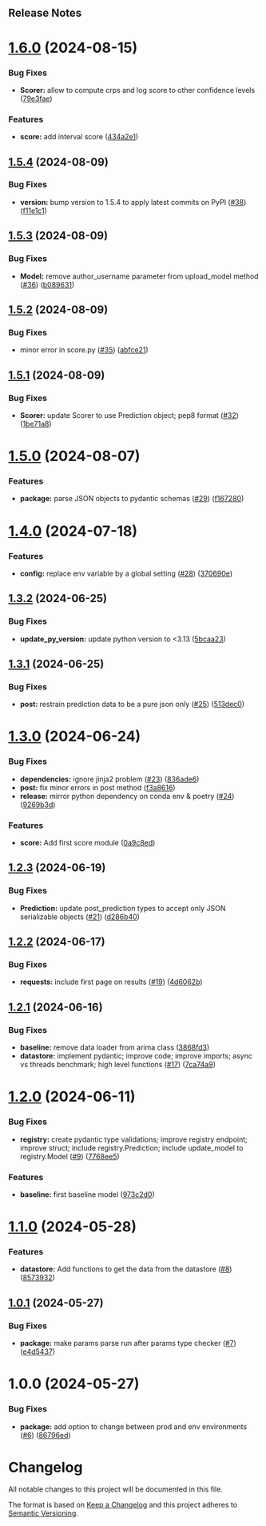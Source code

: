 Release Notes
---

# [1.6.0](https://github.com/Mosqlimate-project/mosqlimate-client/compare/1.5.4...1.6.0) (2024-08-15)


### Bug Fixes

* **Scorer:** allow to compute crps and log score to other confidence levels ([79e3fae](https://github.com/Mosqlimate-project/mosqlimate-client/commit/79e3fae7a99ea527effeed676bcb573978d72f95))


### Features

* **score:** add interval score ([434a2e1](https://github.com/Mosqlimate-project/mosqlimate-client/commit/434a2e19f1e7eb367ea63f6a31ef33bb87699c72))

## [1.5.4](https://github.com/Mosqlimate-project/mosqlimate-client/compare/1.5.3...1.5.4) (2024-08-09)


### Bug Fixes

* **version:** bump version to 1.5.4 to apply latest commits on PyPI ([#38](https://github.com/Mosqlimate-project/mosqlimate-client/issues/38)) ([f11e1c1](https://github.com/Mosqlimate-project/mosqlimate-client/commit/f11e1c1707f070784655ff51f7bd3dc7ef7ede38))

## [1.5.3](https://github.com/Mosqlimate-project/mosqlimate-client/compare/1.5.2...1.5.3) (2024-08-09)


### Bug Fixes

* **Model:** remove author_username parameter from upload_model method ([#36](https://github.com/Mosqlimate-project/mosqlimate-client/issues/36)) ([b089631](https://github.com/Mosqlimate-project/mosqlimate-client/commit/b089631f4b9c82368794c26e540d23e2efc98bf6))

## [1.5.2](https://github.com/Mosqlimate-project/mosqlimate-client/compare/1.5.1...1.5.2) (2024-08-09)


### Bug Fixes

* minor error in score.py ([#35](https://github.com/Mosqlimate-project/mosqlimate-client/issues/35)) ([abfce21](https://github.com/Mosqlimate-project/mosqlimate-client/commit/abfce21cf258a9cfb95d210c6e49852bbc0be056))

## [1.5.1](https://github.com/Mosqlimate-project/mosqlimate-client/compare/1.5.0...1.5.1) (2024-08-09)


### Bug Fixes

* **Scorer:** update Scorer to use Prediction object; pep8 format ([#32](https://github.com/Mosqlimate-project/mosqlimate-client/issues/32)) ([1be71a8](https://github.com/Mosqlimate-project/mosqlimate-client/commit/1be71a8765a39b3edc9ac883400a4bd65a6b3345))

# [1.5.0](https://github.com/Mosqlimate-project/mosqlimate-client/compare/1.4.0...1.5.0) (2024-08-07)


### Features

* **package:** parse JSON objects to pydantic schemas ([#29](https://github.com/Mosqlimate-project/mosqlimate-client/issues/29)) ([f167280](https://github.com/Mosqlimate-project/mosqlimate-client/commit/f16728056289b5be45d3d663d82c5e6c9b52e2a0))

# [1.4.0](https://github.com/Mosqlimate-project/mosqlimate-client/compare/1.3.2...1.4.0) (2024-07-18)


### Features

* **config:** replace env variable by a global setting ([#28](https://github.com/Mosqlimate-project/mosqlimate-client/issues/28)) ([370690e](https://github.com/Mosqlimate-project/mosqlimate-client/commit/370690e0088ec8151337abaa7abf97fb24dae472))

## [1.3.2](https://github.com/Mosqlimate-project/mosqlimate-client/compare/1.3.1...1.3.2) (2024-06-25)


### Bug Fixes

* **update_py_version:** update python version to <3.13 ([5bcaa23](https://github.com/Mosqlimate-project/mosqlimate-client/commit/5bcaa23e059cc34524db1fc555b5d02cf8d0f2b4))

## [1.3.1](https://github.com/Mosqlimate-project/mosqlimate-client/compare/1.3.0...1.3.1) (2024-06-25)


### Bug Fixes

* **post:** restrain prediction data to be a pure json only ([#25](https://github.com/Mosqlimate-project/mosqlimate-client/issues/25)) ([513dec0](https://github.com/Mosqlimate-project/mosqlimate-client/commit/513dec040457d71d9772d12f375e5aff11c771f6))

# [1.3.0](https://github.com/Mosqlimate-project/mosqlimate-client/compare/1.2.3...1.3.0) (2024-06-24)


### Bug Fixes

* **dependencies:** ignore jinja2 problem ([#23](https://github.com/Mosqlimate-project/mosqlimate-client/issues/23)) ([836ade6](https://github.com/Mosqlimate-project/mosqlimate-client/commit/836ade6bf9507fe8f9856fd3b4ad22a935315cdb))
* **post:** fix minor errors in post method ([f3a8616](https://github.com/Mosqlimate-project/mosqlimate-client/commit/f3a861649ef249db649c9d6d4c4b8e9a6ed7bf53))
* **release:** mirror python dependency on conda env & poetry ([#24](https://github.com/Mosqlimate-project/mosqlimate-client/issues/24)) ([9269b3d](https://github.com/Mosqlimate-project/mosqlimate-client/commit/9269b3de933d8e4d066724e4f2c892acc333b1e7))


### Features

* **score:** Add first score module ([0a9c8ed](https://github.com/Mosqlimate-project/mosqlimate-client/commit/0a9c8edd4bd2be791617c95415b65839971c3d42))

## [1.2.3](https://github.com/Mosqlimate-project/mosqlimate-client/compare/1.2.2...1.2.3) (2024-06-19)


### Bug Fixes

* **Prediction:** update post_prediction types to accept only JSON serializable objects ([#21](https://github.com/Mosqlimate-project/mosqlimate-client/issues/21)) ([d286b40](https://github.com/Mosqlimate-project/mosqlimate-client/commit/d286b40cb9b5c38d1fd42a9466a4a09809376923))

## [1.2.2](https://github.com/Mosqlimate-project/mosqlimate-client/compare/1.2.1...1.2.2) (2024-06-17)


### Bug Fixes

* **requests:** include first page on results ([#19](https://github.com/Mosqlimate-project/mosqlimate-client/issues/19)) ([4d6062b](https://github.com/Mosqlimate-project/mosqlimate-client/commit/4d6062bcca12d1d13cfbeefa8cc752d4c88f7dbb))

## [1.2.1](https://github.com/Mosqlimate-project/mosqlimate-client/compare/1.2.0...1.2.1) (2024-06-16)


### Bug Fixes

* **baseline:** remove data loader from arima class ([3868fd3](https://github.com/Mosqlimate-project/mosqlimate-client/commit/3868fd3c2becbbc8b77d690b0392a0032a9a4db3))
* **datastore:** implement pydantic; improve code; improve imports; async vs threads benchmark; high level functions ([#17](https://github.com/Mosqlimate-project/mosqlimate-client/issues/17)) ([7ca74a9](https://github.com/Mosqlimate-project/mosqlimate-client/commit/7ca74a9e535d821120bc95336fbb701bf1eb7be5))

# [1.2.0](https://github.com/Mosqlimate-project/mosqlimate-client/compare/1.1.0...1.2.0) (2024-06-11)


### Bug Fixes

* **registry:** create pydantic type validations; improve registry endpoint; improve struct; include registry.Prediction; include update_model to registry.Model ([#9](https://github.com/Mosqlimate-project/mosqlimate-client/issues/9)) ([7768ee5](https://github.com/Mosqlimate-project/mosqlimate-client/commit/7768ee5ae61d0683f612d6ecdd0e675595e1d91f))


### Features

* **baseline:** first baseline model ([973c2d0](https://github.com/Mosqlimate-project/mosqlimate-client/commit/973c2d0c3d5c56b97971b3f737279a9e4cd69864))

# [1.1.0](https://github.com/Mosqlimate-project/mosqlimate-client/compare/1.0.1...1.1.0) (2024-05-28)


### Features

* **datastore:** Add functions to get the data from the datastore ([#8](https://github.com/Mosqlimate-project/mosqlimate-client/issues/8)) ([8573932](https://github.com/Mosqlimate-project/mosqlimate-client/commit/857393242b6b35a915476c1984a38426ab6ab8be))

## [1.0.1](https://github.com/Mosqlimate-project/mosqlimate-client/compare/1.0.0...1.0.1) (2024-05-27)


### Bug Fixes

* **package:** make params parse run after params type checker ([#7](https://github.com/Mosqlimate-project/mosqlimate-client/issues/7)) ([e4d5437](https://github.com/Mosqlimate-project/mosqlimate-client/commit/e4d54370648c8c14ced17be24cad5ef07bc0ce7a))

# 1.0.0 (2024-05-27)


### Bug Fixes

* **package:** add option to change between prod and env environments ([#6](https://github.com/Mosqlimate-project/mosqlimate-client/issues/6)) ([86796ed](https://github.com/Mosqlimate-project/mosqlimate-client/commit/86796ed8c1b370f9f0a1aec977b7eb332aedb02a))

# Changelog
All notable changes to this project will be documented in this file.

The format is based on [Keep a Changelog](http://keepachangelog.com/en/1.0.0/)
and this project adheres to [Semantic Versioning](http://semver.org/spec/v2.0.0.html).

<!-- insertion marker -->
